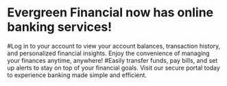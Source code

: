 # Evergreen Financial now has online banking services!
#Log in to your account to view your account balances, transaction history, and personalized financial insights. Enjoy the convenience of managing your finances anytime, anywhere!
#Easily transfer funds, pay bills, and set up alerts to stay on top of your financial goals. Visit our secure portal today to experience banking made simple and efficient.